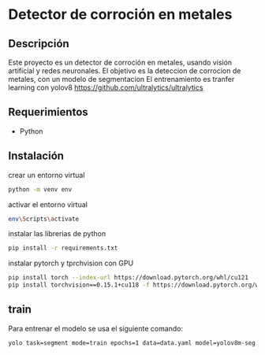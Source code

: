 # Detector de corroción en metales

## Descripción
Este proyecto es un detector de corroción en metales, usando visión artificial y redes neuronales.
El objetivo es la deteccion de corrocion de metales, con un modelo de segmentacion
El entrenamiento es tranfer learning con yolov8
https://github.com/ultralytics/ultralytics


## Requerimientos
- Python

## Instalación
crear un entorno virtual
```bash
python -m venv env
```
activar el entorno virtual
```bash
env\Scripts\activate
```

instalar las librerias de python
```bash
pip install -r requirements.txt
```

instalar pytorch y tprchvision con GPU
```bash
pip install torch --index-url https://download.pytorch.org/whl/cu121
pip install torchvision==0.15.1+cu118 -f https://download.pytorch.org/whl/torch_stable.html
```

## train
Para entrenar el modelo se usa el siguiente comando:
```bash
yolo task=segment mode=train epochs=1 data=data.yaml model=yolov8m-seg.pt imgsz=640 batch=2
```
